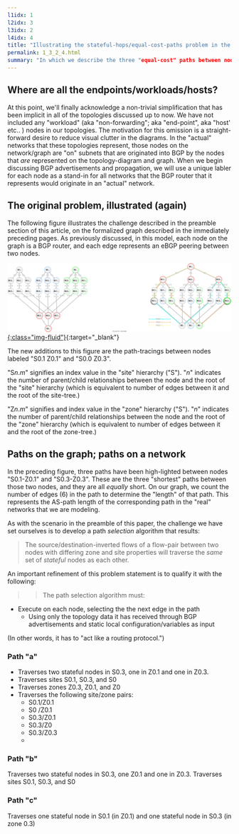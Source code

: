 ```yaml
---
l1idx: 1
l2idx: 3
l3idx: 2
l4idx: 4
title: "Illustrating the stateful-hops/equal-cost-paths problem in the graph"
permalink: 1_3_2_4.html
summary: "In which we describe the three "equal-cost" paths between nodes with differing zone and site properties"
---
```


##  Where are all the endpoints/workloads/hosts?

At this point, we'll finally acknowledge a non-trivial simplification that has been implicit in all of the topologies discussed up to now.  We have not included any "workload" (aka "non-forwarding"; aka "end-point", aka "host' etc.. ) nodes in our topologies.   The motivation for this omission is a straight-forward desire to reduce visual clutter in the diagrams.  In the "actual" networks that these topologies represent, those nodes on the network/graph are "on" subnets that are originated into BGP by the nodes that *are* represented on the topology-diagram and graph.  When we begin discussing BGP advertisements and propagation, we will use a unique labler for each node as a stand-in for all networks that the BGP router that it represents would originate in an "actual" network.


##  The original problem, illustrated (again)

The following figure illustrates the challenge described in the preamble section of this article, on the formalized graph described in the immediately preceding pages. As previously discussed, in this model, each node on the graph is a BGP router, and each edge represents an eBGP peering between two nodes.

[![image](./grphth-18.svg){:class="img-fluid"}](./grphth-18.svg){:target="_blank"}

The new additions to this figure are the path-tracings between nodes labeled "S0.1 Z0.1" and "S0.0 Z0.3".  

"S*n*.*m*" signifies an index value in the "site" hierarchy ("S").  "*n*" indicates the number of parent/child relationships between the node and the root of the "site" hierarchy (which is equivalent to number of edges between it and the root of the site-tree.)

"Z*n*.*m*" signifies and index value in the "zone" hierarchy ("S").  "*n*" indicates the number of parent/child relationships between the node and the root of the "zone" hierarchy (which is equivalent to number of edges between it and the root of the zone-tree.)


## Paths on the graph; paths on a network

In the preceding figure, three paths have been high-lighted between nodes "S0.1-Z0.1" and "S0.3-Z0.3".  These are the three "shortest" paths between those two nodes, and they are all *equally* short. On our graph, we count the number of edges (6) in the path to determine the "length" of that path.  This represents the AS-path length of the corresponding path in the "real" networks that we are modeling.

As with the scenario in the preamble of this paper, the challenge we have set ourselves is to develop a path *selection* algorithm that results:

>The source/destination-inverted flows of a flow-pair between two nodes with differing zone and site properties will traverse the *same* set of *stateful* nodes as each other.

An important refinement of this problem statement is to qualify it with the following:

>>The path selection algorithm must:
* Execute on each node, selecting the the next edge in the path
    * Using only the topology data it has received through BGP advertisements and static local configuration/variables as input

(In other words, it has to "act like a routing protocol.")

### Path "a"

* Traverses two stateful nodes in S0.3, one in Z0.1 and one in Z0.3.
* Traverses sites S0.1, S0.3, and S0
* Traverses zones Z0.3, Z0.1, and Z0
* Traverses the following site/zone pairs:
  * S0.1/Z0.1
  * S0  /Z0.1
  * S0.3/Z0.1
  * S0.3/Z0
  * S0.3/Z0.3
  * 


### Path "b"

Traverses two stateful nodes in S0.3, one Z0.1 and one in Z0.3.
Traverses sites S0.1, S0.3, and S0


### Path "c"

Traverses one stateful node in S0.1 (in Z0.1) and one stateful node in S0.3 (in zone 0.3)




